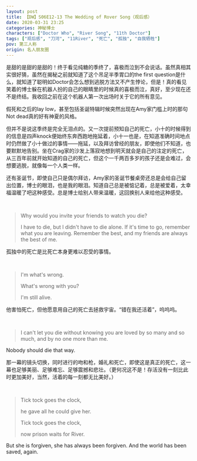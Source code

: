 ```yaml
---
layout: post
title: 【DW】S06E12-13 The Wedding of Rover Song（观后感）
date: 2020-03-31 23:25
categories: 神秘博士
characters: ["Doctor Who", "River Song", "11th Doctor"]
tags: ["观后感", "刀河", "11River", "死亡", "孤独", "自我牺牲"]
pov: 第三人称
origin: 名人朋友圈
---
```


是甜的是甜的是甜的！终于看见纯糖的季终了，喜极而泣到不会说话。虽然真相其实很好猜，虽然在揭秘之前就知道了这个吊足半季胃口的the first question是什么，就知道了聪明如Doctor会怎么想到逃脱方法又不产生悖论，但是！真的看见笑着的博士躲在机器人扮的自己的眼睛里的时候真的喜极而泣，真好，至少现在还不是终结。我收回之前在这个机器人第一次出场时关于它的所有意见。

假死和之后的lay low，甚至包括圣诞特辑时候突然出现在Amy家门槛上时的那句Not dead真的好有神夏的风格。

但并不是说这季终是完全无泪点的。又一次提前预知自己的死亡，小十的时候得到的信息是四声knock便始终东奔西跑地拖延着，小十一也是，在知道准确时间地点时仍然做了小十做过的事情——拖延，以及拜访曾经的朋友，即使他们不知道，也要默默地告别。坐在Crag家的沙发上落寂地想到明天就会是自己的注定的死亡，从三百年前就开始知道的自己的死亡，但这个一千两百多岁的孩子还是会难过，会想要逃脱，就像每一个人类一样。

还有圣诞节，即使自己只是偶尔拜访，Amy家的圣诞节餐桌旁还总是会给自己留出位置，博士的眼泪，也是我的眼泪。知道自己总是被惦记着，总是被爱着，太幸福温暖了吧这种感受。总是博士给别人带来温暖，这回换别人来给他这种感受。

<br>

> Why would you invite your friends to watch you die?
>
> I have to die, but I didn't have to die alone. If it's time to go, remember what you are leaving. Remember the best, and my friends are always the best of me.

孤独中的死亡是比死亡本身更难以忍受的事情。

<br>

> I'm what's wrong.
>
> What's wrong with you?
>
> I'm still alive.

他害怕死亡，但他愿意用自己的死亡去拯救宇宙。“错在我还活着”，呜呜呜。

<br>

> I can't let you die without knowing you are loved by so many and so much, and by no one more than me.

Nobody should die that way.

那一幕的镜头切换，同时进行的吻和枪，婚礼和死亡，即使这是真正的死亡，这一幕也足够美丽、足够难忘、足够震撼和悲壮。（更何况这不是！存活没有一刻比此时更加美好，当然，活着的每一刻都无比美好。）

<br>

> Tick tock goes the clock,
>
> he gave all he could give her.
>
> Tick tock goes the clock,
>
> now prison waits for River.

But she is forgiven, she has always been forgiven. And the world has been saved, again.

